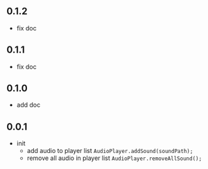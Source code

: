 ## 0.1.2

* fix doc

## 0.1.1

* fix doc

## 0.1.0

* add doc

## 0.0.1

* init
  * add audio to player list `AudioPlayer.addSound(soundPath);`
  * remove all audio in player list `AudioPlayer.removeAllSound();`